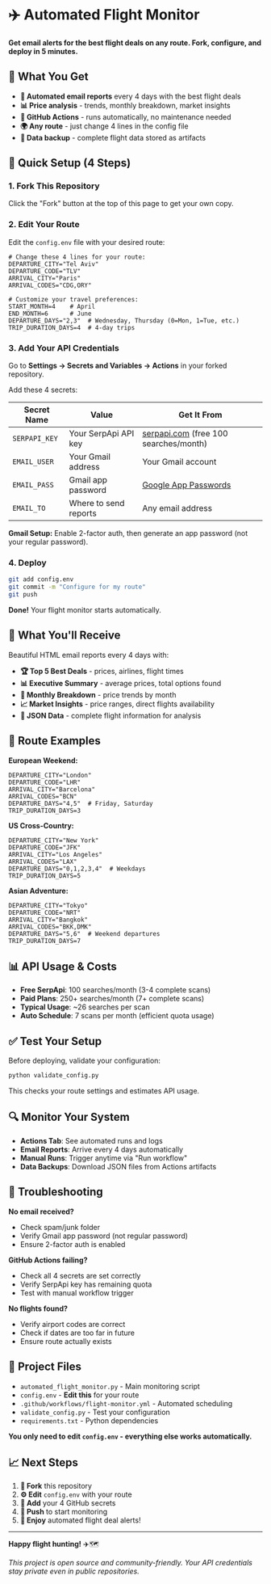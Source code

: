 # ✈️ Automated Flight Monitor

**Get email alerts for the best flight deals on any route. Fork, configure, and deploy in 5 minutes.**

## 🎯 What You Get

- **📧 Automated email reports** every 4 days with the best flight deals
- **📊 Price analysis** - trends, monthly breakdown, market insights
- **🤖 GitHub Actions** - runs automatically, no maintenance needed
- **🌍 Any route** - just change 4 lines in the config file
- **💾 Data backup** - complete flight data stored as artifacts

## 🚀 Quick Setup (4 Steps)

### 1. Fork This Repository
Click the "Fork" button at the top of this page to get your own copy.

### 2. Edit Your Route
Edit the `config.env` file with your desired route:

```env
# Change these 4 lines for your route:
DEPARTURE_CITY="Tel Aviv"
DEPARTURE_CODE="TLV"
ARRIVAL_CITY="Paris"
ARRIVAL_CODES="CDG,ORY"

# Customize your travel preferences:
START_MONTH=4    # April
END_MONTH=6      # June
DEPARTURE_DAYS="2,3"  # Wednesday, Thursday (0=Mon, 1=Tue, etc.)
TRIP_DURATION_DAYS=4  # 4-day trips
```

### 3. Add Your API Credentials
Go to **Settings → Secrets and Variables → Actions** in your forked repository.

Add these 4 secrets:

| Secret Name | Value | Get It From |
|-------------|-------|-------------|
| `SERPAPI_KEY` | Your SerpApi API key | [serpapi.com](https://serpapi.com/users/sign_up) (free 100 searches/month) |
| `EMAIL_USER` | Your Gmail address | Your Gmail account |
| `EMAIL_PASS` | Gmail app password | [Google App Passwords](https://myaccount.google.com/apppasswords) |
| `EMAIL_TO` | Where to send reports | Any email address |

**Gmail Setup:** Enable 2-factor auth, then generate an app password (not your regular password).

### 4. Deploy
```bash
git add config.env
git commit -m "Configure for my route"
git push
```

**Done!** Your flight monitor starts automatically.

## 📧 What You'll Receive

Beautiful HTML email reports every 4 days with:

- **🏆 Top 5 Best Deals** - prices, airlines, flight times
- **📊 Executive Summary** - average prices, total options found
- **📅 Monthly Breakdown** - price trends by month  
- **📈 Market Insights** - price ranges, direct flights availability
- **📎 JSON Data** - complete flight information for analysis

## 🔧 Route Examples

**European Weekend:**
```env
DEPARTURE_CITY="London"
DEPARTURE_CODE="LHR"
ARRIVAL_CITY="Barcelona"
ARRIVAL_CODES="BCN"
DEPARTURE_DAYS="4,5"  # Friday, Saturday
TRIP_DURATION_DAYS=3
```

**US Cross-Country:**
```env
DEPARTURE_CITY="New York"
DEPARTURE_CODE="JFK"
ARRIVAL_CITY="Los Angeles"
ARRIVAL_CODES="LAX"
DEPARTURE_DAYS="0,1,2,3,4"  # Weekdays
TRIP_DURATION_DAYS=5
```

**Asian Adventure:**
```env
DEPARTURE_CITY="Tokyo"
DEPARTURE_CODE="NRT"
ARRIVAL_CITY="Bangkok"
ARRIVAL_CODES="BKK,DMK"
DEPARTURE_DAYS="5,6"  # Weekend departures
TRIP_DURATION_DAYS=7
```

## 📊 API Usage & Costs

- **Free SerpApi**: 100 searches/month (3-4 complete scans)
- **Paid Plans**: 250+ searches/month (7+ complete scans)
- **Typical Usage**: ~26 searches per scan
- **Auto Schedule**: 7 scans per month (efficient quota usage)

## ✅ Test Your Setup

Before deploying, validate your configuration:
```bash
python validate_config.py
```

This checks your route settings and estimates API usage.

## 🔍 Monitor Your System

- **Actions Tab**: See automated runs and logs
- **Email Reports**: Arrive every 4 days automatically  
- **Manual Runs**: Trigger anytime via "Run workflow"
- **Data Backups**: Download JSON files from Actions artifacts

## 🚨 Troubleshooting

**No email received?**
- Check spam/junk folder
- Verify Gmail app password (not regular password)
- Ensure 2-factor auth is enabled

**GitHub Actions failing?**
- Check all 4 secrets are set correctly
- Verify SerpApi key has remaining quota
- Test with manual workflow trigger

**No flights found?**
- Verify airport codes are correct
- Check if dates are too far in future
- Ensure route actually exists

## 🎯 Project Files

- `automated_flight_monitor.py` - Main monitoring script
- `config.env` - **Edit this** for your route
- `.github/workflows/flight-monitor.yml` - Automated scheduling
- `validate_config.py` - Test your configuration
- `requirements.txt` - Python dependencies

**You only need to edit `config.env` - everything else works automatically.**

## 📈 Next Steps

1. **🍴 Fork** this repository
2. **⚙️ Edit** `config.env` with your route
3. **🔐 Add** your 4 GitHub secrets
4. **🚀 Push** to start monitoring
5. **📧 Enjoy** automated flight deal alerts!

---

**Happy flight hunting!** ✈️🗺️

*This project is open source and community-friendly. Your API credentials stay private even in public repositories.*
